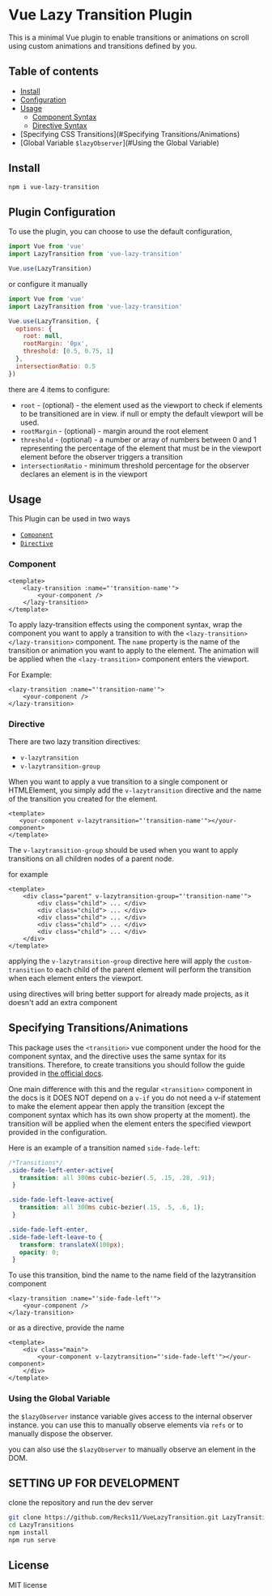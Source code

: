 # Vue Lazy Transition Plugin
This is a minimal Vue plugin to enable transitions or animations on scroll using custom animations and transitions defined by you.

## Table of contents

- [Install](#Install)
- [Configuration](#Configuration)
- [Usage](#Usage)
    - [Component Syntax](#Component)
    - [Directive Syntax](#Directive)
- [Specifying CSS Transitions](#Specifying Transitions/Animations)
- [Global Variable `$lazyObserver`](#Using the Global Variable)

## Install
```bash
npm i vue-lazy-transition
```
## Plugin Configuration
To use the plugin, you can choose to use the default configuration,
```js
import Vue from 'vue'
import LazyTransition from 'vue-lazy-transition'

Vue.use(LazyTransition)
```
or configure it manually
```js
import Vue from 'vue'
import LazyTransition from 'vue-lazy-transition'

Vue.use(LazyTransition, {
  options: {
    root: null,
    rootMargin: '0px',
    threshold: [0.5, 0.75, 1]
  },
  intersectionRatio: 0.5
})
```
there are 4 items to configure:
- `root` - (optional) - the element used as the viewport to check if elements to be transitioned are in view. if null or empty the default
viewport will be used.
- `rootMargin` - (optional) - margin around the root element
- `threshold` - (optional) - a number or array of numbers between 0 and 1 representing the percentage of the element that must be in the viewport element before the observer triggers a transition
- `intersectionRatio` - minimum threshold percentage for the observer declares an element is in the viewport

## Usage
This Plugin can be used in two ways
- [`Component`](#Component)
- [`Directive`](#Directive)

### <a id="Component"> Component</a>
```vue
<template>
    <lazy-transition :name="'transition-name'">
        <your-component />
    </lazy-transition>
</template>
```
To apply lazy-transition effects using the component syntax, wrap the component you want to apply a transition to with 
the `<lazy-transition></lazy-transition>` 
component. The `name` property is the name of the transition or animation you want to apply to the element.
The animation will be applied when the `<lazy-transition>` component enters the viewport.

For Example:
```vue
<lazy-transition :name="'transition-name'">
    <your-component />
</lazy-transition>
```

### <a id="Directive"></a> Directive
There are two lazy transition directives: 
- `v-lazytransition`
- `v-lazytransition-group`

When you want to apply a vue transition to a single component or HTMLElement, you simply add the `v-lazytransition` directive
and the name of the transition you created for the element.
```vue
<template>
   <your-component v-lazytransition="'transition-name'"></your-component>
</template>
```

The `v-lazytransition-group` should be used when you want to apply transitions on all children nodes of a parent node.

for example 
```vue
<template>
    <div class="parent" v-lazytransition-group="'transition-name'">
        <div class="child"> ... </div>
        <div class="child"> ... </div>
        <div class="child"> ... </div>
        <div class="child"> ... </div>
        <div class="child"> ... </div>
    </div>
</template>
```
applying the `v-lazytransition-group` directive here will apply the `custom-transition` to each child of the parent element
will perform the transition when each element enters the viewport.

using directives will bring better support for already made projects, as it doesn't add an extra component

## Specifying Transitions/Animations
This package uses the `<transition>` vue component under the hood for the component syntax, and the directive uses 
the same syntax for its transitions. Therefore, to create transitions you should follow the guide provided in 
[the official docs](https://vuejs.org/v2/guide/transitions.html#Transitioning-Single-Elements-Components).

One main difference with this and the regular `<transition>` component in the docs is it DOES NOT depend on a `v-if`
you do not need a v-if statement to make the element appear then apply the transition (except the component syntax which has its own
show property at the moment). 
the transition will be applied when the element enters the specified viewport provided in the configuration.

Here is an example of a transition named `side-fade-left`:
```css
/*Transitions*/
.side-fade-left-enter-active{
   transition: all 300ms cubic-bezier(.5, .15, .28, .91);
 }

.side-fade-left-leave-active{
   transition: all 300ms cubic-bezier(.15, .5, .6, 1);
 }

.side-fade-left-enter,
.side-fade-left-leave-to {
   transform: translateX(100px);
   opacity: 0;
 }
```
To use this transition, bind the name to the name field of
 the lazytransition component 
```vue
<lazy-transition :name="'side-fade-left'">
    <your-component />
</lazy-transition>
```
or as a directive, provide the name

```vue
<template>
    <div class="main">
        <your-component v-lazytransition="'side-fade-left'"></your-component>
    </div>
</template>
```

### Using the Global Variable
the `$lazyObserver` instance variable gives access to the internal observer instance. you can use this to manually 
observe elements via `refs` or to manually dispose the observer.

you can also use the `$lazyObserver` to manually observe an element in the DOM.


## SETTING UP FOR DEVELOPMENT

clone the repository and run the dev server
```zsh
git clone https://github.com/Recks11/VueLazyTransition.git LazyTransitions
cd LazyTransitions
npm install
npm run serve
```

## License
MIT license
